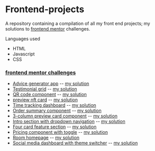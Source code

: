 # Frontend-projects

A repository containing a compilation of all my front end projects; my solutions to [frontend mentor](https://www.frontendmentor.io/challenges) challenges.

Languages used
* HTML
*  Javascript
*  CSS



### [frontend mentor challenges](https://www.frontendmentor.io/challenges) 
* [Advice generator app](https://www.frontendmentor.io/challenges/advice-generator-app-QdUG-13db) -- [my solution](https://qoudri4re.github.io/frontend-projects/advice-generator-app)
* [Testimonial grid](https://www.frontendmentor.io/challenges/testimonials-grid-section-Nnw6J7Un7) -- [my solution](https://qoudri4re.github.io/frontend-projects/testimonial-grid)
* [QR code component](https://www.frontendmentor.io/challenges/qr-code-component-iux_sIO_H) -- [my solution](https://qoudri4re.github.io/frontend-projects/qr-code-component)
* [preview nft card](https://www.frontendmentor.io/challenges/nft-preview-card-component-SbdUL_w0U) -- [my solution](https://qoudri4re.github.io/frontend-projects/nft-preview-card/)
* [Time tracking dashboard](https://www.frontendmentor.io/challenges/time-tracking-dashboard-UIQ7167Jw) -- [my solution](https://qoudri4re.github.io/frontend-projects/time-tracking-dashboard/)
* [Order summary component](https://www.frontendmentor.io/challenges/order-summary-component-QlPmajDUj) -- [my solution](https://qoudri4re.github.io/frontend-projects/order-summary-component/)
* [3-column preview card component](https://www.frontendmentor.io/challenges/3column-preview-card-component-pH92eAR2-) -- [my solution](https://qoudri4re.github.io/frontend-projects/3-column-preview-card-component/)
* [Intro section with dropdown navigation](https://www.frontendmentor.io/solutions/intro-section-with-dropdown-navigation-rkuHw8ZHc) -- [my solution](https://qoudri4re.github.io/frontend-projects/intro-section-with-dropdown-navigation/)
* [Four card feature section](frontendmentor.io/challenges/four-card-feature-section-weK1eFYK) -- [my solution](https://qoudri4re.github.io/frontend-projects/four-card-feature-section/)
* [Pricing component with toggle](https://www.frontendmentor.io/challenges/pricing-component-with-toggle-8vPwRMIC) -- [my solution](https://qoudri4re.github.io/frontend-projects/pricing-component-with-toggle/)
* [Room homepage](https://www.frontendmentor.io/challenges/room-homepage-BtdBY_ENq) -- [my solution](https://qoudri4re.github.io/frontend-projects/room-homepage/)
* [Social media dashboard with theme switcher](https://www.frontendmentor.io/challenges/social-media-dashboard-with-theme-switcher-6oY8ozp_H) -- [my solution](https://qoudri4re.github.io/frontend-projects/social-media-dashboard-with-theme-switcher)

